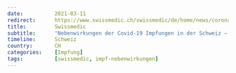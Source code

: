 ```yaml
---
date:          2021-03-11
redirect:      https://www.swissmedic.ch/swissmedic/de/home/news/coronavirus-covid-19/nebenwirkungen-covid-19-impfungen-ch.html
title:         Swissmedic
subtitle:      "Nebenwirkungen der Covid-19 Impfungen in der Schweiz – Update"
timeline:      Schweiz
country:       CH
categories:    [Impfung]
tags:          [swissmedic, impf-nebenwirkungen]
---
```

